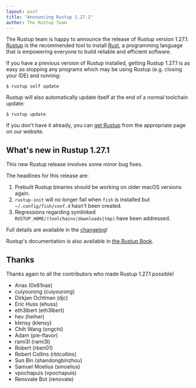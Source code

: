 ```yaml
---
layout: post
title: "Announcing Rustup 1.27.1"
author: The Rustup Team
---
```


The Rustup team is happy to announce the release of Rustup version 1.27.1.
[Rustup][install] is the recommended tool to install [Rust][rust], a programming language that is empowering everyone to build reliable and efficient software.

If you have a previous version of Rustup installed, getting Rustup 1.27.1 is as easy as stopping any programs which may be using Rustup (e.g. closing your IDE) and running:

```console
$ rustup self update
```

Rustup will also automatically update itself at the end of a normal toolchain update:

```console
$ rustup update
```

If you don't have it already, you can [get Rustup][install] from the appropriate page on our website.

[rust]: https://www.rust-lang.org
[install]: https://rustup.rs

## What's new in Rustup 1.27.1

This new Rustup release involves some minor bug fixes.

The headlines for this release are:

1. Prebuilt Rustup binaries should be working on older macOS versions again.
2. `rustup-init` will no longer fail when `fish` is installed but `~/.config/fish/conf.d` hasn't been created.
3. Regressions regarding symlinked `RUSTUP_HOME/(toolchains|downloads|tmp)` have been addressed.

Full details are available in the [changelog]!

Rustup's documentation is also available in [the Rustup Book][book].

[changelog]: https://github.com/rust-lang/rustup/blob/stable/CHANGELOG.md
[book]: https://rust-lang.github.io/rustup/

## Thanks

Thanks again to all the contributors who made Rustup 1.27.1 possible!

- Anas (0x61nas)
- cuiyourong (cuiyourong)
- Dirkjan Ochtman (djc)
- Eric Huss (ehuss)
- eth3lbert (eth3lbert)
- hev (heiher)
- klensy (klensy)
- Chih Wang (ongchi)
- Adam (pie-flavor)
- rami3l (rami3l)
- Robert (rben01)
- Robert Collins (rbtcollins)
- Sun Bin (shandongbinzhou)
- Samuel Moelius (smoelius)
- vpochapuis (vpochapuis)
- Renovate Bot (renovate)


